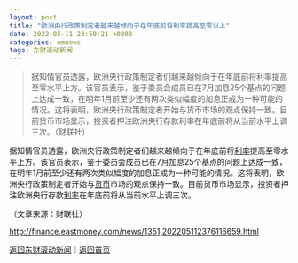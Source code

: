 ```yaml
---
layout: post
title: "欧洲央行政策制定者越来越倾向于在年底前将利率提高至零以上"
date: 2022-05-11 23:50:21 +0800
categories: emnews
tags: 东财滚动新闻
---
```

> 据知情官员透露，欧洲央行政策制定者们越来越倾向于在年底前将利率提高至零水平上方。该官员表示，鉴于委员会成员已在7月加息25个基点的问题上达成一致，在明年1月前至少还有两次类似幅度的加息正成为一种可能的情况。这将表明，欧洲央行政策制定者开始与货币市场的观点保持一致。目前货币市场显示，投资者押注欧洲央行存款利率在年底前将从当前水平上调三次。（财联社）

<p>据知情官员透露，欧洲央行政策制定者们越来越倾向于在年底前将<span id="Info.344"><a href="http://data.eastmoney.com/cjsj/yhll.html" class="infokey">利率</a></span>提高至零水平上方。该官员表示，鉴于委员会成员已在7月加息25个基点的问题上达成一致，在明年1月前至少还有两次类似幅度的加息正成为一种可能的情况。这将表明，欧洲央行政策制定者开始与<span id="Info.3326"><a href="http://data.eastmoney.com/cjsj/hbgyl.html" class="infokey">货币</a></span>市场的观点保持一致。目前货币市场显示，投资者押注欧洲央行存款<span id="Info.391"><a href="http://data.eastmoney.com/cjsj/yhll.html" class="infokey">利率</a></span>在年底前将从当前水平上调三次。</p><p class="em_media">（文章来源：财联社）</p>

<http://finance.eastmoney.com/news/1351,202205112376116659.html>

[返回东财滚动新闻](//finews.withounder.com/emnews/)｜[返回首页](//finews.withounder.com/)